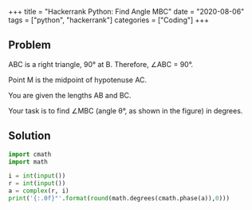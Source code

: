 +++
title = "Hackerrank Python: Find Angle MBC"
date = "2020-08-06"
tags = ["python", "hackerrank"]
categories = ["Coding"]
+++

## Problem

ABC is a right triangle, 90° at B. Therefore, ∠ABC = 90°.

Point M is the midpoint of hypotenuse AC.

You are given the lengths AB and BC.

Your task is to find ∠MBC (angle θ°, as shown in the figure) in degrees.

## Solution

```python
import cmath
import math

i = int(input())
r = int(input())
a = complex(r, i)
print('{:.0f}°'.format(round(math.degrees(cmath.phase(a)),0)))
```
